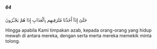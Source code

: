##### 64

<span class="ayah">حَتَّىٰٓ إِذَآ أَخَذْنَا مُتْرَفِيهِم بِٱلْعَذَابِ إِذَا هُمْ يَجْـَٔرُونَ</span>

<span class="ayah_translation">Hingga apabila Kami timpakan azab, kepada orang-orang yang hidup mewah di antara mereka, dengan serta merta mereka memekik minta tolong.</span>
